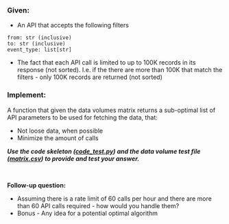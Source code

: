 ### Given:

* An API that accepts the following filters

```
from: str (inclusive)
to: str (inclusive)
event_type: list[str]
```

* The fact that each API call is limited to up to 100K records in its response (not sorted). I.e. if the there are more than 100K that match the filters - only 100K records are returned (not sorted)


### Implement:
A function that given the data volumes matrix returns a sub-optimal list of API parameters to be used for fetching the data, that:
* Not loose data, when possible
* Minimize the amount of calls

**_Use the code skeleton ([code_test.py](./code_test.py)) 
and the data volume test file ([matrix.csv](.matrix.csv)) 
to provide and test your answer._**

<br/>

**Follow-up question:**
* Assuming there is a rate limit of 60 calls per hour and there are more than 60 API calls required - how would you handle them? 
* Bonus - Any idea for a potential optimal algorithm